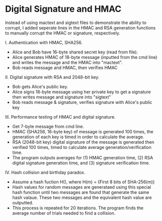 # Digital Signature and HMAC
Instead of using mactext and sigtext files to demonstrate the ability to corrupt, I added seperate lines in the HMAC and RSA generation functions to manually corrupt the HMAC or signature, respectively.

I. Authentication with HMAC, SHA256.
- Alice and Bob have 16-byte shared secret key (read from file).
- Alice generates HMAC of 18-byte message (inputted from the cmd line) and writes the message and the HMAC into "mactext".
- Bob reads message and HMAC, then verifies HMAC
	
II. Digital signature with RSA and 2048-bit key.
- Bob gets Alice's public key.
- Alice signs 18-byte message using her private key to get a signature then writes message and signature into "sigtext"
- Bob reads message & signature, verifies signature with Alice's public key
	
III. Performance testing of HMAC and digital signature.
- Get 7-byte message from cmd line.
- HMAC (SHA256, 16-byte key) of message is generated 100 times, the generation of each key is timed in order to calculate the average.
- RSA (2048-bit key) digital signature of the message is generated then verified 100 times, timed to calculate average generation/verification time.
- The program outputs averages for (1) HMAC generation time, (2) RSA digital signature generation time, and (3) signature verification time.
	 
IV. Hash collision and birthday paradox.
- Assume a hash fuction H(), where H(m) = {First 8 bits of SHA-256(m)}
- Hash values for random messages are generataed using this special hash function until two messages are found that generate the same hash valaue. These two messages and the equivalent hash value are outputted.
- This process is repeated for 20 iterations. The program finds the average number of trials needed to find a collision.

